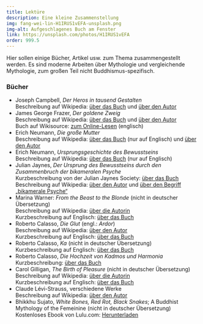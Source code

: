 ```yaml
---
title: Lektüre
description: Eine kleine Zusammenstellung
img: fang-wei-lin-H1IRUS1vEFA-unsplash.png
img-alt: Aufgeschlagenes Buch am Fenster
link: https://unsplash.com/photos/H1IRUS1vEFA
order: 999.5
---
```


Hier sollen einige Bücher, Artikel usw. zum Thema zusammengestellt werden. Es sind moderne Arbeiten über Mythologie und vergleichende Mythologie, zum großen Teil nicht Buddhismus-spezifisch.

### Bücher

- Joseph Campbell, *Der Heros in tausend Gestalten*  
   Beschreibung auf Wikipedia: [über das Buch](https://de.wikipedia.org/wiki/Der_Heros_in_tausend_Gestalten) und [über den Autor](https://de.wikipedia.org/wiki/Joseph_Campbell)
- James George Frazer, *Der goldene Zweig*  
   Beschreibung auf Wikipedia: [über das Buch](https://de.wikipedia.org/wiki/Der_goldene_Zweig) und [über den Autor](https://de.wikipedia.org/wiki/James_George_Frazer)  
   Buch auf Wikisource: [zum Online-Lesen](https://en.wikisource.org/wiki/The_Golden_Bough) (englisch)
- Erich Neumann, *Die große Mutter*  
   Beschreibung auf Wikipedia: [über das Buch](https://en.wikipedia.org/wiki/The_Great_Mother) (nur auf Englisch) und [über den Autor](https://de.wikipedia.org/wiki/Erich_Neumann_(Mediziner))
- Erich Neumann, *Ursprungsgeschichte des Bewusstseins*  
   Beschreibung auf Wikipedia: [über das Buch](https://en.wikipedia.org/wiki/The_Origins_and_History_of_Consciousness) (nur auf Englisch)
- Julian Jaynes, *Der Ursprung des Bewusstseins durch den Zusammenbruch der bikameralen Psyche*  
   Kurzbeschreibung von der Julian Jaynes Society: [über das Buch](https://www.julianjaynes.org/resources/books/ooc/de/)  
   Beschreibung auf Wikipedia: [über den Autor](https://de.wikipedia.org/wiki/Julian_Jaynes) und [über den Begriff „bikamerale Psyche“](https://de.wikipedia.org/wiki/Bikamerale_Psyche)
- Marina Warner: *From the Beast to the Blonde* (nicht in deutscher Übersetzung)  
   Beschreibung auf Wikipedia: [über die Autorin](https://de.wikipedia.org/wiki/Marina_Warner)  
   Kurzbeschreibung auf Englisch: [über das Buch](https://www.marinawarner.com/book/from-the-beast-to-the-blonde-on-fairy-tales-and-their-tellers/)
- Roberto Calasso, *Die Glut* (engl.: *Ardor*)  
   Beschreibung auf Wikipedia: [über den Autor](https://de.wikipedia.org/wiki/Roberto_Calasso)  
   Kurzbeschreibung auf Englisch: [über das Buch](https://www.goodreads.com/book/show/18490618-ardor)
- Roberto Calasso, *Ka* (nicht in deutscher Übersetzung)    
   Kurzbeschreibung auf Englisch: [über das Buch](https://www.goodreads.com/book/show/163014.Ka)
- Roberto Calasso, *Die Hochzeit von Kadmos und Harmonia*  
   Kurzbeschreibung: [über das Buch](https://www.buch7.de/produkt/die-hochzeit-von-kadmos-und-harmonia-roberto-calasso/1026636428?ean=9783518467084)
- Carol Gilligan, *The Birth of Pleasure* (nicht in deutscher Übersetzung)  
   Beschreibung auf Wikipedia: [über die Autorin](https://de.wikipedia.org/wiki/Carol_Gilligan)  
   Kurzbeschreibung auf Englisch: [über das Buch](https://www.goodreads.com/book/show/827917.The_Birth_of_Pleasure)
- Claude Lévi-Strauss, verschiedene Werke  
   Beschreibung auf Wikipedia: [über den Autor](https://de.wikipedia.org/wiki/Claude_L%C3%A9vi-Strauss)
- Bhikkhu Sujato, *White Bones, Red Rot, Black Snakes*; A Buddhist Mythology of the Femeinine (nicht in deutscher Übersetzung)  
   Kostenloses Ebook von Lulu.com: [Herunterladen](https://www.lulu.com/shop/bhikkhu-sujato/white-bones-red-rot-black-snakes/ebook/product-20401388.html?q=sujato&page=1&pageSize=4)  

